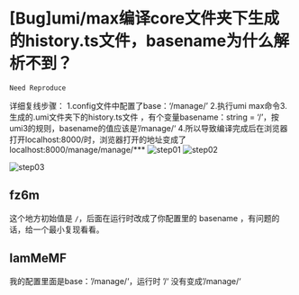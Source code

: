 # [Bug]umi/max编译core文件夹下生成的history.ts文件，basename为什么解析不到？

`Need Reproduce`

详细复线步骤：
1.config文件中配置了base：‘/manage/’ 2.执行umi max命令3.生成的.umi文件夹下的history.ts文件 ，有个变量basename：string = ‘/’，按umi3的规则，basename的值应该是’/manage/‘ 4.所以导致编译完成后在浏览器打开localhost:8000/时，浏览器打开的地址变成了localhost:8000/manage/manage/\*\*\*
![step01](https://user-images.githubusercontent.com/80817603/216329008-c2388b59-9d0f-4094-824a-ca6c38b621a6.png)
![step02](https://user-images.githubusercontent.com/80817603/216329007-0f6e427a-8545-4656-8a68-73e42fe0879c.png)

![step03](https://user-images.githubusercontent.com/80817603/216329020-373c68c7-9a30-4496-b9da-d356f952b36b.png)

## fz6m

这个地方初始值是 `/`，后面在运行时改成了你配置里的 basename ，有问题的话，给一个最小复现看看。

## IamMeMF

我的配置里面是base：’/manage/‘，运行时 ’/‘ 没有变成’/manage/‘
